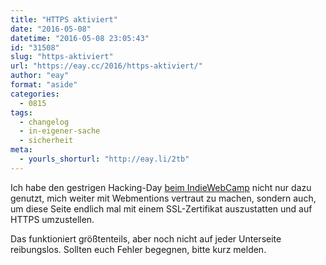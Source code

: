 ```yaml
---
title: "HTTPS aktiviert"
date: "2016-05-08"
datetime: "2016-05-08 23:05:43"
id: "31508"
slug: "https-aktiviert"
url: "https://eay.cc/2016/https-aktiviert/"
author: "eay"
format: "aside"
categories:
  - 0815
tags:
  - changelog
  - in-eigener-sache
  - sicherheit
meta:
  - yourls_shorturl: "http://eay.li/2tb"
---
```


Ich habe den gestrigen Hacking-Day [beim IndieWebCamp](https://eay.cc/2016/indiewebcamp-duesseldorf/) nicht nur dazu genutzt, mich weiter mit Webmentions vertraut zu machen, sondern auch, um diese Seite endlich mal mit einem SSL-Zertifikat auszustatten und auf HTTPS umzustellen.

Das funktioniert größtenteils, aber noch nicht auf jeder Unterseite reibungslos. Sollten euch Fehler begegnen, bitte kurz melden.

